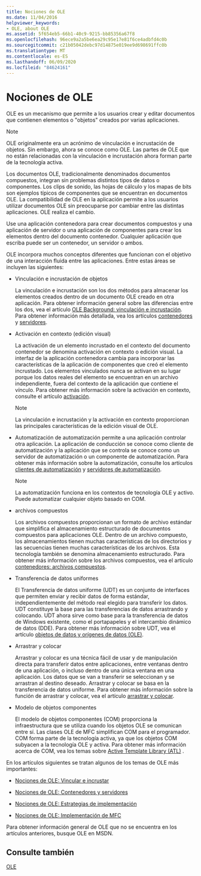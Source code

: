 ```yaml
---
title: Nociones de OLE
ms.date: 11/04/2016
helpviewer_keywords:
- OLE, about OLE
ms.assetid: 5f654eb5-66b1-40c9-9215-bb85356a67f8
ms.openlocfilehash: 96ece9a2a5be6ea29c95e17e81f6ce4adbfd4c0b
ms.sourcegitcommit: c21b05042debc97d14875e019ee9d698691ffc0b
ms.translationtype: MT
ms.contentlocale: es-ES
ms.lasthandoff: 06/09/2020
ms.locfileid: "84624161"
---
```

# <a name="ole-background"></a>Nociones de OLE

OLE es un mecanismo que permite a los usuarios crear y editar documentos que contienen elementos o "objetos" creados por varias aplicaciones.

> [!NOTE]
> OLE originalmente era un acrónimo de vinculación e incrustación de objetos. Sin embargo, ahora se conoce como OLE. Las partes de OLE que no están relacionadas con la vinculación e incrustación ahora forman parte de la tecnología activa.

Los documentos OLE, tradicionalmente denominados documentos compuestos, integran sin problemas distintos tipos de datos o componentes. Los clips de sonido, las hojas de cálculo y los mapas de bits son ejemplos típicos de componentes que se encuentran en documentos OLE. La compatibilidad de OLE en la aplicación permite a los usuarios utilizar documentos OLE sin preocuparse por cambiar entre las distintas aplicaciones. OLE realiza el cambio.

Use una aplicación contenedora para crear documentos compuestos y una aplicación de servidor o una aplicación de componentes para crear los elementos dentro del documento contenedor. Cualquier aplicación que escriba puede ser un contenedor, un servidor o ambos.

OLE incorpora muchos conceptos diferentes que funcionan con el objetivo de una interacción fluida entre las aplicaciones. Entre estas áreas se incluyen las siguientes:

- Vinculación e incrustación de objetos

   La vinculación e incrustación son los dos métodos para almacenar los elementos creados dentro de un documento OLE creado en otra aplicación. Para obtener información general sobre las diferencias entre los dos, vea el artículo [OLE Background: vinculación e incrustación](ole-background-linking-and-embedding.md). Para obtener información más detallada, vea los artículos [contenedores](containers.md) y [servidores](servers.md).

- Activación en contexto (edición visual)

   La activación de un elemento incrustado en el contexto del documento contenedor se denomina activación en contexto o edición visual. La interfaz de la aplicación contenedora cambia para incorporar las características de la aplicación de componentes que creó el elemento incrustado. Los elementos vinculados nunca se activan en su lugar porque los datos reales del elemento se encuentran en un archivo independiente, fuera del contexto de la aplicación que contiene el vínculo. Para obtener más información sobre la activación en contexto, consulte el artículo [activación](activation-cpp.md).

   > [!NOTE]
   > La vinculación e incrustación y la activación en contexto proporcionan las principales características de la edición visual de OLE.

- Automatización de automatización permite a una aplicación controlar otra aplicación. La aplicación de conducción se conoce como cliente de automatización y la aplicación que se controla se conoce como un servidor de automatización o un componente de automatización. Para obtener más información sobre la automatización, consulte los artículos [clientes de automatización](automation-clients.md) y [servidores de automatización](automation-servers.md).

   > [!NOTE]
   > La automatización funciona en los contextos de tecnología OLE y activo. Puede automatizar cualquier objeto basado en COM.

- archivos compuestos

   Los archivos compuestos proporcionan un formato de archivo estándar que simplifica el almacenamiento estructurado de documentos compuestos para aplicaciones OLE. Dentro de un archivo compuesto, los almacenamientos tienen muchas características de los directorios y las secuencias tienen muchas características de los archivos. Esta tecnología también se denomina almacenamiento estructurado. Para obtener más información sobre los archivos compuestos, vea el artículo [contenedores: archivos compuestos](containers-compound-files.md).

- Transferencia de datos uniformes

   El Transferencia de datos uniforme (UDT) es un conjunto de interfaces que permiten enviar y recibir datos de forma estándar, independientemente del método real elegido para transferir los datos. UDT constituye la base para las transferencias de datos arrastrando y colocando. UDT ahora sirve como base para la transferencia de datos de Windows existente, como el portapapeles y el intercambio dinámico de datos (DDE). Para obtener más información sobre UDT, vea el artículo [objetos de datos y orígenes de datos (OLE)](data-objects-and-data-sources-ole.md).

- Arrastrar y colocar

   Arrastrar y colocar es una técnica fácil de usar y de manipulación directa para transferir datos entre aplicaciones, entre ventanas dentro de una aplicación, o incluso dentro de una única ventana en una aplicación. Los datos que se van a transferir se seleccionan y se arrastran al destino deseado. Arrastrar y colocar se basa en la transferencia de datos uniforme. Para obtener más información sobre la función de arrastrar y colocar, vea el artículo [arrastrar y colocar](drag-and-drop-ole.md).

- Modelo de objetos componentes

   El modelo de objetos componentes (COM) proporciona la infraestructura que se utiliza cuando los objetos OLE se comunican entre sí. Las clases OLE de MFC simplifican COM para el programador. COM forma parte de la tecnología activa, ya que los objetos COM subyacen a la tecnología OLE y activa. Para obtener más información acerca de COM, vea los temas sobre [Active Template Library (ATL)](../atl/active-template-library-atl-concepts.md) .

En los artículos siguientes se tratan algunos de los temas de OLE más importantes:

- [Nociones de OLE: Vincular e incrustar](ole-background-linking-and-embedding.md)

- [Nociones de OLE: Contenedores y servidores](ole-background-containers-and-servers.md)

- [Nociones de OLE: Estrategias de implementación](ole-background-implementation-strategies.md)

- [Nociones de OLE: Implementación de MFC](ole-background-mfc-implementation.md)

Para obtener información general de OLE que no se encuentra en los artículos anteriores, busque OLE en MSDN.

## <a name="see-also"></a>Consulte también

[OLE](ole-in-mfc.md)
